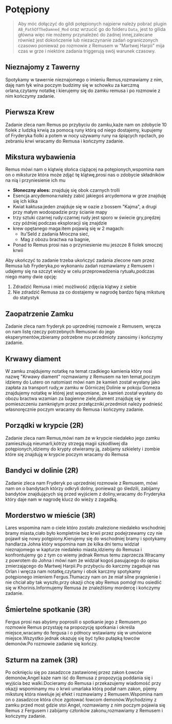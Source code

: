 # Potępiony

> Aby móc dołączyć do gildi potępionych najpierw należy pobrać plugin `AB_PathOfTheDamned_Mod` oraz wrzucić go do folderu `Data`, jest to gilida główna więc nie możemy przynależeć do żadnej innej,zalecane również jest dokończenie lub niezaczynanie zadań ograniczonych czasowo ponieważ po rozmowie z Remusem w "Martwej Harpii" mija czas w grze i niektóre zadania triggerują swój warunek czasowy.

## Nieznajomy z Tawerny

Spotykamy w tawernie nieznajomego o imieniu Remus,rozmawiamy z nim, daję nam łyk wina poczym budzimy się w schowku za karczmą orlana,czytamy notatkę i kierujemy się do zamku remusa i po rozmowie z nim kończymy zadanie.

 ## Pierwsza Krew

 Zadanie zleca nam Remus po przybyciu do zamku,każe nam on zdobycie 10 fiolek z ludzką krwią za pomocą runy którą od niego dostajemy, kupujemy of Fryderyka fiolki a potem w nocy używamy runy na śpiących npctach, po zebraniu krwi wracamy do Remusa i kończymy zadanie.

 ## Mikstura wybawienia

Remus mówi nam o klątwię słońca ciążącej na potępionych,wspomina nam on o miksturze która może zdjąć tę klątwę,prosi nas o zdobycie składników na nią i przyniesienie ich mu
- **Słoneczny aloes:** znajduję się obok czarnych trolli 
- Esencja arcydemona:należy zabić jakiegoś arcydemona w grze znajduję się ich kilka
- Kwiat kaktusa:jeden znajduje się w oazie z bossem "Kajma", a drugi przy małym wodospadzie przy ścianie mapy
- trzy sztuki czarnej rudy:czarnej rudy jest sporo w świecie gry,prędzej czy później podczas eksploracji się znajdzie
- krew opętanego maga:item pojawią się w 2 magach: 
  - Itu'Seld z zadania Mroczna sieć, 
  - Mag z obozu bractwa na bagnie,
- Ponad to Remus prosi nas o przyniesienie mu jeszcze 8 fiolek smoczej krwii

Aby ukończyć to zadanie trzeba ukończyć zadania zlecone nam przez Remusa lub Fryderyka,po wykonaniu zadań rozmawiamy z Remusem i udajemy się na szczyt wieży w celu przeprowadzenia rytuału,podczas niego mamy dwie opcję:
1. Zdradzić Remusa i mieć możliwość zdjęcia klątwy z siebie
2. Nie zdradzić Remusa za co dostajemy w nagrodę bardzo fajną miksturę do statystyk

 ## Zaopatrzenie Zamku

 Zadanie zleca nam fryderyk po uprzedniej rozmowie z Remusem, wręcza on nam listę rzeczy potrzebnych Remusowi do jego eksperymentów,zbieramy potrzebne mu przedmioty zanosimy i kończymy zadanie.

 ## Krwawy diament

 W zamku znajdujemy notatkę na temat rzadkiego kamienia który nosi nazwę "Krwawy diament" rozmawiamy z Remusem na ten temat,poczym idziemy do Lutero on natomiast mówi nam że kamień został wysłany jako zapłata za transport rudy,w zamku w Górniczej Dolinie w pokoju Gomeza znajdujemy notatkę w której jest wspomiane, że kamień został wysłany do obozu bractwa wzamian za bagienne ziele,diament znajduję się w pomieszczeniu zamkniętym przez przełączniki,przedmiot należy podnieść własnoręcznie poczym wracamy do Remusa i kończymy zadanie.


 ## Porządki w krypcie (2R)

 Zadanie zleca nam Remus,mówi nam że w krypcie niedaleko jego zamku zamieszkują nieumarli,kótrzy strzegą magii szkodliwej dla potępionych,idziemy do krypty otwieramy ją, zabijamy szkielety i zombie które się znajdują w krypcie poczym wracamy do Remusa

 ## Bandyci w dolinie (2R) 

 Zadanie zleca nam Fryderyk po uprzedniej rozmowie z Remusem, mówi nam on o bandytach którzy odkryli doliny, ponieważ go śledzili,
 zabijamy bandytów znajdujących się przed wyjściem z doliny,wracamy do Fryderyka który daje nam w nagrodę klucz do wieży z zagadką.

 ## Morderstwo w mieście (3R)

 Lares wspomina nam o ciele któro zostało znalezione niedaleko wschodniej bramy miasta,ciało było kompletnie bez krwii przez podejrzewamy czy nie pojawił się nowy potępiony.Kierujemy się do wschodniej bramy i spotykamy handlarza Johna który wspomina nam że kilka dni temu widział nieznajomego w kapturze niedaleko miasta,idziemy do Remusa i konfrontujemy go z tym co wiemy jednak Remus temu zaprzecza.Wracamy z powrotem do Johna i mówi nam że widział kogoś pasującego do opisu zmierzającego do Martwej Harpii.Po przybyciu do karczmy zagaduje nas Orlan i wręcza nam notatkę,czytamy i obok karczmy spotykamy potępionego imieniem Fergus.Tłumaczy nam on że miał silne pragnienie i nie chciał aby tak wyszło,przy okazji chcę aby Remus pomógł mu osiedlić się w Khorinis.Informujemy Remusa że znaleźliśmy mordercę i kończymy zadanie.

 ## Śmiertelne spotkanie (3R)

 Fergus prosi nas abyśmy poprosili o spotkanie jego z Remusem,po rozmowie Remus przystaję na propozycję spotkania i określa miejsce,wracamy do fergusa i o północy wstawiamy się w umówione miejsce.Wszystko jednak okazuję się być tylko pułapką łowców demonów.Po rozmowie zadanie się kończy.

 ## Szturm na zamek (3R)
 Po ocknięciu się po zasadzcce zastawionej przez zakon Łowców demonów,Angel każe nam iść do Remusa z propozycją poddania się i wyjścia bez walki.Docieramy do Remusa i przekazujemy wiadomość przy okazji wspominamy mu o krwii umarlaka którą podał nam zakon, pijemy miksturę która niweluje jej efekt i rozmawiamy z Remusem.Wspomina nam on o zasadzcce która chce zgotować łowcom demonów.Wychodzimy z zamku przed most gdzie stoi Angel, rozmawiamy z nim poczym pojawia się Remus z Fergusem i zabijamy członków zakonu,rozmawiamy z Remusem i kończymy zadanie.
